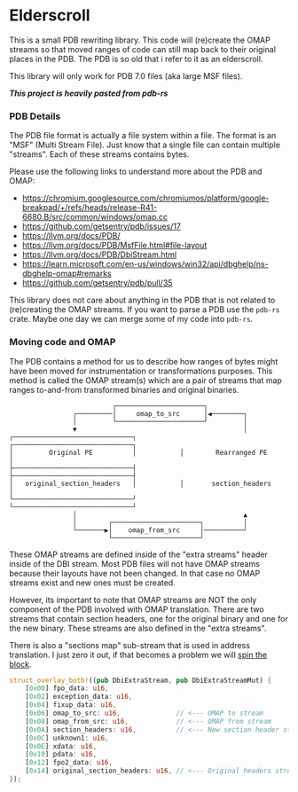 # Elderscroll

This is a small PDB rewriting library. This code will (re)create the OMAP streams so that moved ranges of code can still map back to their original places in the PDB. The PDB is so old that i refer to it as an elderscroll.

This library will only work for PDB 7.0 files (aka large MSF files).

**_This project is heavily pasted from pdb-rs_**

### PDB Details

The PDB file format is actually a file system within a file. The format is an "MSF" (Multi Stream File). Just know that a single file can contain multiple "streams". Each of these streams contains bytes.

Please use the following links to understand more about the PDB and OMAP:

- https://chromium.googlesource.com/chromiumos/platform/google-breakpad/+/refs/heads/release-R41-6680.B/src/common/windows/omap.cc
- https://github.com/getsentry/pdb/issues/17
- https://llvm.org/docs/PDB/
- https://llvm.org/docs/PDB/MsfFile.html#file-layout
- https://llvm.org/docs/PDB/DbiStream.html
- https://learn.microsoft.com/en-us/windows/win32/api/dbghelp/ns-dbghelp-omap#remarks
- https://github.com/getsentry/pdb/pull/35

This library does not care about anything in the PDB that is not related to (re)creating the OMAP streams. If you want to parse a PDB use the `pdb-rs` crate. Maybe one day we can merge some of my code into `pdb-rs`.

### Moving code and OMAP

The PDB contains a method for us to describe how ranges of bytes might have been moved for instrumentation or transformations purposes. This method is called the OMAP stream(s) which are a pair of streams that map ranges to-and-from transformed binaries and original binaries.

```
                          ┌──────────────────────┐
                ┌─────────│     omap_to_src      │◀────────┐
                │         └──────────────────────┘         │
                ▼                                          │
┌──────────────────────────────┐           ┌──────────────────────────────┐
│         Original PE          │           │        Rearranged PE         │
├──────────────────────────────┤           ├──────────────────────────────┤
│   original_section_headers   │           │       section_headers        │
└──────────────────────────────┘           └──────────────────────────────┘
                │                                          ▲
                │        ┌──────────────────────┐          │
                └───────▶│    omap_from_src     │──────────┘
                         └──────────────────────┘
```

These OMAP streams are defined inside of the "extra streams" header inside of the DBI stream. Most PDB files will not have OMAP streams because their layouts have not been changed. In that case no OMAP streams exist and new ones must be created.

However, its important to note that OMAP streams are NOT the only component of the PDB involved with OMAP translation. There are two streams that contain section headers, one for the original binary and one for the new binary. These streams are also defined in the "extra streams".

There is also a "sections map" sub-stream that is used in address translation. I just zero it out, if that becomes a problem we will [spin the block](https://www.urbandictionary.com/define.php?term=Spin%20the%20block).

```rust
struct_overlay_both!((pub DbiExtraStream, pub DbiExtraStreamMut) {
    [0x00] fpo_data: u16,
    [0x02] exception_data: u16,
    [0x04] fixup_data: u16,
    [0x06] omap_to_src: u16,              // <--- OMAP to stream
    [0x08] omap_from_src: u16,            // <--- OMAP from stream
    [0x0A] section_headers: u16,          // <--- New section header stream
    [0x0C] unknown1: u16,
    [0x0E] xdata: u16,
    [0x10] pdata: u16,
    [0x12] fpo2_data: u16,
    [0x14] original_section_headers: u16, // <--- Original headers stream
});
```